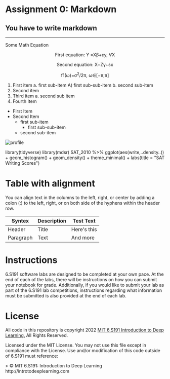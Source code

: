 <!--markdown-->

# __Assignment 0: Markdown__
## You have to write markdown
---
Some Math Equation  
<p align="center">
First equation: Y =Xβ+εy, ∀X</p>
<p align="center">
Second equation: X=Zγ+εx</p>
<p align="center">
f1(ω)=σ<sup>2</sup>/2π, ω∈[−π,π]</p>

<!--ordarList-->
1. First item a. first sub-item A) first sub-sub-item b. second sub-item
2. Second item
3. Third item a. second sub item
4. Fourth Item
  
<!--unorderList-->
- First Item
- Second Item
  - first sub-item
    - first sub-sub-item
  - second sub-item
 
 <!--image-->
 ![profile](./images/cartoon.png)
 
<p>library(tidyverse)
library(mdsr)
SAT_2010 %>% ggplot(aes(write,..density..)) + geom_histogram() +
geom_density() + theme_minimal() + labs(title = "SAT Writing Scores")</p>

# __Table with alignment__
<p>You can align text in the columns to the left, right, or center by adding a colon (:) to the left,
right, or on both side of the hyphens within the header row.</p>
  
<!--Table-->

| __Syntex__ | __Description__ | __Test Text__ |
| ----- | ------ | ------ |
| Header | Title | Here's this |
| Paragraph | Text | And more |

# __Instructions__
<p>6.S191 software labs are designed to be completed at your own pace. At the end of each
of the labs, there will be instructions on how you can submit your notebook for grade.
Additionally, if you would like to submit your lab as part of the 6.S191 lab competitions,
instructions regarding what information must be submitted is also provided at the end of
each lab.</p>

# __License__

All code in this repository is copyright 2022 [MIT 6.S191 Introduction to Deep Learning.](http://introtodeeplearning.com) All
Rights Reserved.
<p>Licensed under the MIT License. You may not use this file except in compliance with the
License. Use and/or modification of this code outside of 6.S191 must reference:</p>
> © MIT 6.S191: Introduction to Deep Learning <br/>http://introtodeeplearning.com

